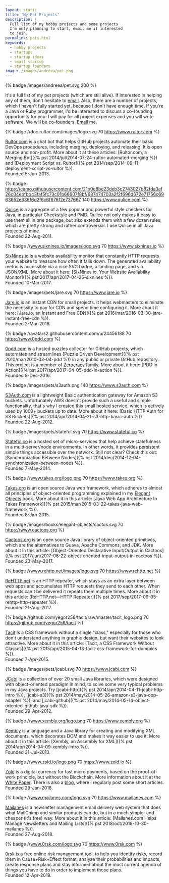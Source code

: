 ```yaml
---
layout: static
title: "My Pet Projects"
description: |
  Full list of my hobby projects and some projects
  I'm only planning to start, email me if interested
  to join.
permalink: pets.html
keywords:
  - hobby projects
  - startups
  - startup ideas
  - small startup
  - startup founders
image: /images/andreea/pet.png
---
```


{% badge /images/andreea/pet.svg 200 %}

It's a full list of my pet projects (which are still alive). If interested
in helping any of them, don't hesitate to [email](mailto:pets@yegor256.com).
Also, there are a number of projects, which I haven't fully started yet,
because I don't have enough time. If you're a Java or Ruby programmer, I'd be
interested to discuss a co-founding opportunity for you: I will pay for
all project expenses and you will write software. We will be co-founders.
[Email me](mailto:cofounder@yegor256.com).

{% badge //doc.rultor.com/images/logo.svg 70 https://www.rultor.com %}

[Rultor.com](https://www.rultor.com) is a chat bot that helps GitHub projects automate
their basic DevOps procedures, including merging, deploying, and
releasing. It is open source and non-profit. More about it at these
articles: [Rultor.com, a Merging Bot]({% pst 2014/jul/2014-07-24-rultor-automated-merging %})
and [Deployment Script vs. Rultor]({% pst 2014/sep/2014-09-11-deployment-script-vs-rultor %}).
<br/>
Founded 5-Jun-2013.

{% badge https://camo.githubusercontent.com/21b0e8be23deb3c2743027b82fda3af26c04ebfbb43faf5fc73c01b66607f8bf/687474703a2f2f696d672e71756c6963652e636f6d2f6c6f676f2e737667 140 https://www.qulice.com %}

[Qulice](https://www.qulice.com) is a aggregate of a few popular and powerful
style checkers for Java, in particular Checkstyle and PMD. Qulice not only makes it
easy to use them all in one package, but also extends them with a few dozen
rules, which are pretty strong and rather controversial. I use Qulice in all
Java projects of mine.
<br/>
Founded 22-Aug-2011.

{% badge //www.sixnines.io/images/logo.svg 70 https://www.sixnines.io %}

[SixNines.io](https://www.sixnines.io) is a website availability monitor
that constantly HTTP requests your website to measure how often
it falls down. The generated availability metric is accessible via
a nice SVG badge, a landing page, and via JSON/XML. More about it here:
[SixNines.io, Your Website Availability Monitor]({% pst 2017/apr/2017-04-25-sixnines %}).
<br/>
Founded 10-Mar-2017.

{% badge /images/pets/jare.svg 70 https://www.jare.io %}

[Jare.io](https://www.jare.io) is an instant CDN for small projects. It
helps webmasters to eliminate the necessity to pay for CDN and spend time
configuring it. More about it here:
[Jare.io, an Instant and Free CDN]({% pst 2016/mar/2016-03-30-jare-instant-free-cdn %}).
<br/>
Founded 2-Mar-2016.

{% badge //avatars2.githubusercontent.com/u/24456188 70 https://www.0pdd.com %}

[0pdd.com](https://www.0pdd.com) is a hosted puzzles collector for GitHub projects,
which automates and streamlines
[Puzzle Driven Development]({% pst 2010/mar/2010-03-04-pdd %}) in any public
or private GitHub repository. This project is a member of
[Zerocracy](https://www.zerocracy.com) family.
More about it here:
[PDD in Action]({% pst 2017/apr/2017-04-05-pdd-in-action %}).
<br/>
Founded 8-Dec-2016.

{% badge /images/pets/s3auth.png 140 https://www.s3auth.com %}

[S3Auth.com](https://www.s3auth.com) is a lightweight Basic authentication
gateway for Amazon S3 buckets. Unfortunately AWS doesn't provide such
a useful and simple functionality, that's why I created this small hosted
service, which is actively used by 1000+ buckets up to date.
More about it here: [Basic HTTP Auth for S3 Buckets]({% pst 2014/apr/2014-04-21-s3-http-basic-auth %})
<br/>
Founded 22-Aug-2012.

{% badge /images/pets/stateful.svg 70 https://www.stateful.co %}

[Stateful.co](https://www.stateful.co) is a hosted set of micro-services
that help achieve statefulness in a multi-server/node environments. In other
words, it provides persistent simple things accessible over the network.
Still not clear? Check this out:
[Synchronization Between Nodes]({% pst 2014/dec/2014-12-04-synchronization-between-nodes %}).
<br/>
Founded 7-May-2014.

{% badge //www.takes.org/logo.png 70 https://www.takes.org %}

[Takes.org](https://www.takes.org) is an open source Java web framework,
which adheres to almost all principles of object-oriented programming
explained in my [Elegant Objects](/elegant-objects.html) book.
More about it in this article:
[Java Web App Architecture In Takes Framework]({% pst 2015/mar/2015-03-22-takes-java-web-framework %}).
<br/>
Founded 8-Jan-2015.

{% badge /images/books/elegant-objects/cactus.svg 70 https://www.cactoos.org %}

[Cactoos.org](https://www.cactoos.org) is an open source Java library
of object-oriented primitives, which are the alternatives to
Guava, Apache Commons, and JDK.
More about it in this article:
[Object-Oriented Declarative Input/Output in Cactoos]({% pst 2017/jun/2017-06-22-object-oriented-input-output-in-cactoos %}).
<br/>
Founded 23-May-2017.

{% badge //www.rehttp.net/images/logo.svg 70 https://www.rehttp.net %}

[ReHTTP.net](https://www.rehttp.net) is an HTTP repeater, which stays as
an extra layer between web apps and accumulates HTTP requests they send
to each other. When requests can't be delivered it repeats them multiple times.
More about it in this article:
[ReHTTP.net&mdash;HTTP Repeater]({% pst 2017/sep/2017-09-05-rehttp-http-repeater %}).
<br/>
Founded 21-Aug-2017.

<!--
{% badge //www.threecopies.com/images/logo.png 70 https://www.threecopies.com %}

[ThreeCopies.com](https://www.threecopies.com) is a hosted service
to backup your server-side data. You create a bash script and one of our
servers regularly runs it in a Docker container, collect logs and lets you see them.
It's similar to Cron, but hosted.
More about it in this article:
[ThreeCopies.com&mdash;Server-Side Data Backup Service]({% pst 2017/sep/2017-09-26-threecopies-server-data-backup %}).
<br/>
Founded 25-Jun-2017.
-->

<!-- {% badge //www.wring.io/images/logo.svg 70 https://www.wring.io %} -->

<!-- [Wring.io](https://www.wring.io) is a smart inbox for GitHub (and other, in the future)
notifications we can't parse in our email inbox, because there are too many of them.
I use this system every day to filter hundreds of notifications GitHub is sending me.
More about it in this article:
[Wring.io, a Dispatcher of GitHub Notifications]({% pst 2016/mar/2016-03-15-wring-dispatcher-github-notifications %}).
<br/>
Founded 21-Feb-2016. -->

{% badge //github.com/yegor256/tacit/raw/master/tacit_logo.png 70 https://github.com/yegor256/tacit %}

[Tacit](https://github.com/yegor256/tacit) is a CSS framework without a single
"class," especially for those who don't understand anything in graphic
design, but want their websites to look attractive.
More about it in this article:
[Tacit, a CSS Framework Without Classes]({% pst 2015/apr/2015-04-13-tacit-css-framework-for-dummies %}).
<br/>
Founded 7-Apr-2015.

{% badge /images/pets/jcabi.svg 70 https://www.jcabi.com %}

[JCabi](https://www.jcabi.com) is a collection of over 20 small Java libraries,
which were designed with object-oriented paradigm in mind, to solve some
very typical problems in my Java projects. Try
[jcabi-http]({% pst 2014/apr/2014-04-11-jcabi-http-intro %}),
[jcabi-s3]({% pst 2014/may/2014-05-26-amazon-s3-java-oop-adapter %}),
and [jcabi-github]({% pst 2014/may/2014-05-14-object-oriented-github-java-sdk %}).
<br/>
Founded 29-Apr-2012.

{% badge //www.xembly.org/logo.png 70 https://www.xembly.org %}

[Xembly](https://www.xembly.org) is a language and a Java library for creating
and modifying XML documents, which decorates DOM and makes it way easier
to use it.
More about it in this article:
[Xembly, an Assembly for XML]({% pst 2014/apr/2014-04-09-xembly-intro %}).
<br/>
Founded 31-Jul-2013.

{% badge //www.zold.io/logo.png 70 https://www.zold.io %}

[Zold](https://www.zold.io) is a digital currency for fast micro payments,
based on the proof-of-work principle, but without the Blockchain. More
information about it at the [White Paper](https://papers.zold.io/wp.pdf).
There is also a [blog](https://blog.zold.io), where I regularly post some short articles.
<br/>
Founded 29-Jan-2018.

{% badge //www.mailanes.com/logo.svg 70 https://www.mailanes.com %}

[Mailanes](https://www.mailanes.com) is a newsletter management email delivery
web system that does what MailChimp and similar products can do, but in
a much simpler and cheaper (it's free) way.
More about it in this article:
[Mailanes.com Helps Manage Newsletters and Mailing Lists]({% pst 2018/oct/2018-10-30-mailanes %}).
<br/>
Founded 27-Aug-2018.

<!-- {% badge //www.soalition.com/logo.svg 70 https://www.soalition.com %} -->

<!--
[Soalition](https://www.soalition.com) is a manager of social coalitions
of online writers. You join a group as a member and start sharing your
online content. Other members of the group re-post your content and earn
reputation points. In exchange you have to re-post their content. Thus,
you all gain better social visibility of your mutual idea.
<br/>
Founded 28-Aug-2018.
-->

{% badge //www.0rsk.com/logo.svg 70 https://www.0rsk.com %}

[0rsk](https://www.0rsk.com) is a free online risk management tool,
to help you identify risks, record them in Cause+Risk+Effect format,
analyze their probabilities and impacts, create response plans
and stay informed about the most current agenda of things you have
to do in order to implement those plans.
<br/>
Founded 12-Apr-2019.

<!-- 
Others (less stable or successful):
[jpeek](https://github.com/yegor256/jpeek),
[xcop](https://github.com/yegor256/xcop),
[phpRack](https://www.phpRack.com/),
[netbout](https://www.netbout.com),
[thindeck](https://www.thindeck.com).
-->